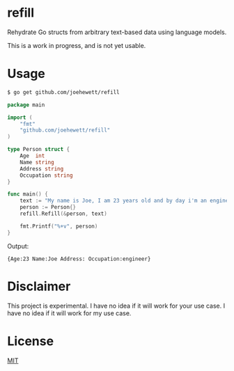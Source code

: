 # refill

Rehydrate Go structs from arbitrary text-based data using language models.

This is a work in progress, and is not yet usable.

# Usage

```sh
$ go get github.com/joehewett/refill
```

```go
package main

import (
	"fmt"
	"github.com/joehewett/refill"
)

type Person struct {
	Age  int
	Name string
	Address string
	Occupation string
}

func main() {
	text := "My name is Joe, I am 23 years old and by day i'm an engineer."
	person := Person{}
	refill.Refill(&person, text)

	fmt.Printf("%+v", person)
}
```

Output:

```
{Age:23 Name:Joe Address: Occupation:engineer}
```

# Disclaimer

This project is experimental. I have no idea if it will work for your use case. I have no idea if it will work for my use case.

# License

[MIT](LICENSE)
